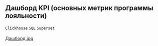 ## Дашборд KPI (основных метрик программы лояльности) 
`Clickhouse` `SQL` `Superset` <br><br>
[Дашборд.jpg](https://drive.google.com/file/d/1ldNpFI-zwc05LQJFEG-eq95d81koYz-V/view?usp=drive_link)
